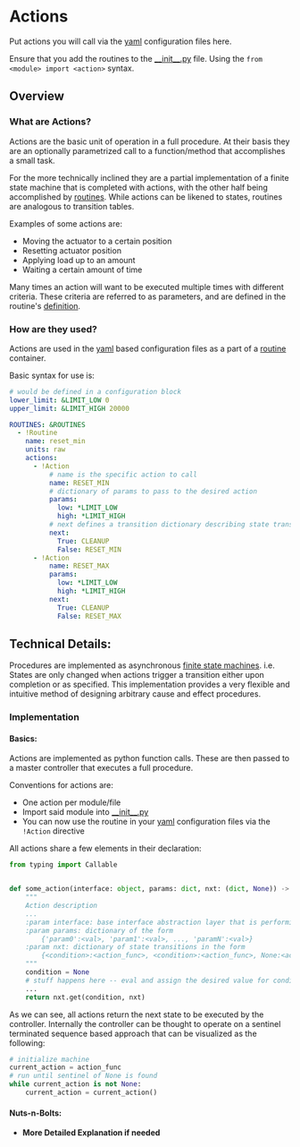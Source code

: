 # Actions
Put actions you will call via the [yaml][yaml] configuration files here.

Ensure that you add the routines to the [\_\_init\_\_.py][init.py] file.
Using the `from <module> import <action>` syntax.

## Overview

### What are Actions?
Actions are the basic unit of operation in a full procedure.
At their basis they are an optionally parametrized call to a function/method that accomplishes a small task.

For the more technically inclined they are a partial implementation of a finite state machine that is
completed with actions, with the other half being accomplished by [routines](../routines/readme.md).
While actions can be likened to states, routines are analogous to transition tables.

Examples of some actions are:

- Moving the actuator to a certain position
- Resetting actuator position
- Applying load up to an amount
- Waiting a certain amount of time

Many times an action will want to be executed multiple times with different criteria.
These criteria are referred to as parameters, and are defined in the routine's [definition](#implementation).

### How are they used?
Actions are used in the [yaml][yaml] based configuration files as a part of a [routine](../routines) container.

Basic syntax for use is:
```yaml
# would be defined in a configuration block
lower_limit: &LIMIT_LOW 0
upper_limit: &LIMIT_HIGH 20000

ROUTINES: &ROUTINES
  - !Routine
    name: reset_min
    units: raw
    actions:
      - !Action
          # name is the specific action to call
          name: RESET_MIN
          # dictionary of params to pass to the desired action
          params:
            low: *LIMIT_LOW
            high: *LIMIT_HIGH
          # next defines a transition dictionary describing state transitions
          next:
            True: CLEANUP
            False: RESET_MIN
      - !Action
      	  name: RESET_MAX
          params:
            low: *LIMIT_LOW
            high: *LIMIT_HIGH
          next:
            True: CLEANUP
            False: RESET_MAX
```

## Technical Details:
Procedures are implemented as asynchronous
[finite state machines](https://en.wikipedia.org/wiki/Finite-state_machine).
i.e. States are only changed when actions trigger a transition either upon completion or as specified.
This implementation provides a very flexible and intuitive method of
designing arbitrary cause and effect procedures.


### Implementation

#### Basics:
Actions are implemented as python function calls.
These are then passed to a master controller that executes a full procedure.

Conventions for actions are:

- One action per module/file
- Import said module into [\_\_init\_\_.py][init.py]
- You can now use the routine in your [yaml][yaml] configuration files via the `!Action` directive

All actions share a few elements in their declaration:

```python
from typing import Callable


def some_action(interface: object, params: dict, nxt: (dict, None)) -> (Callable, None):
    """
    Action description
    ...
    :param interface: base interface abstraction layer that is performing an action.
    :param params: dictionary of the form
    	{'param0':<val>, 'param1':<val>, ..., 'paramN':<val>}
    :param nxt: dictionary of state transitions in the form
    	{<condition>:<action_func>, <condition>:<action_func>, None:<action_func>}
    """
    condition = None
    # stuff happens here -- eval and assign the desired value for condition
    ...
    return nxt.get(condition, nxt)

```

As we can see, all actions return the next state to be executed by the controller.
Internally the controller can be thought to operate on a sentinel terminated
sequence based approach that can be visualized as the following:

```python
# initialize machine
current_action = action_func
# run until sentinel of None is found
while current_action is not None:
	current_action = current_action()
```


#### Nuts-n-Bolts:

- **More Detailed Explanation if needed**



[//]:#(refs)

[yaml]: (https://learnxinyminutes.com/docs/yaml/)

[init.py]: (__init__.py)